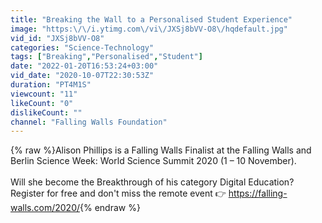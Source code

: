 ```yaml
---
title: "Breaking the Wall to a Personalised Student Experience"
image: "https:\/\/i.ytimg.com\/vi\/JXSj8bVV-O8\/hqdefault.jpg"
vid_id: "JXSj8bVV-O8"
categories: "Science-Technology"
tags: ["Breaking","Personalised","Student"]
date: "2022-01-20T16:53:24+03:00"
vid_date: "2020-10-07T22:30:53Z"
duration: "PT4M1S"
viewcount: "11"
likeCount: "0"
dislikeCount: ""
channel: "Falling Walls Foundation"
---
```

{% raw %}Alison Phillips is a Falling Walls Finalist at the Falling Walls and Berlin Science Week: World Science Summit 2020 (1 – 10 November).<br /><br />Will she become the Breakthrough of his category Digital Education? Register for free and don't miss the remote event 👉 <a rel="nofollow" target="blank" href="https://falling-walls.com/2020/">https://falling-walls.com/2020/</a>{% endraw %}
